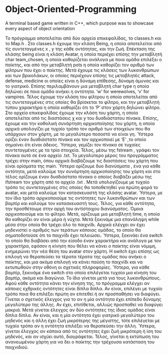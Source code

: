 # Object-Oriented-Programming
A terminal based game written in C++, which purpose was to showcase every aspect of object orientation


Το πρόγραμμα αποτελείται από δύο αρχεία επικεφαλίδας, το classes.h και το
Map.h . Στο classes.h έχουμε την κλάση Being, η οποία αποτελείται από τίς συντεταγμένες x , y της κάθε οντότητας, και την ζωή. Επέκταση της κλάσης
being είναι η κλάση Avatar, η οποία περιέχει επίσης την μεταβλητή char team_chosen, η οποία καθορίζεται ανάλογα με ποια ομάδα επιλέξει ο παίκτης, και από την μεταβλητή pots η οποία καθορίζει τον αριθμό των φίλτρων που έχει ο παίκτης. Μετά έχουμε τις κλάσεις των λυκανθρώπων και των βρικολάκων, οι οποίες περιέχουν επίσης τις μεταβλητές attack, defense, medicine oι οποίες είναι η δύναμη επίθεσης, δύναμη άμυνας και το γιατρικό. Επίσης περιλαμβάνουν μια μεταβλητή char type η οποία δηλώνει σε ποια ομάδα ανήκει η οντότητα. ‘w’ for werewolves, ‘v’ for vampires. Τέλος έχουμε την κλάση του φίλτρου η οποία αποτελείται από τις συντεταγμένες στις οποίες θα βρίσκεται το φίλτρο, και την μεταβλητή τύπου χαρακτήρα η οποία καθορίζει ότι το ‘P’ στον χάρτη δηλώνει φίλτρο.
Στο αρχείο επικεφαλίδας έχουμε την κλάση του χάρτη, η οποία αποτελείται από τις διαστάσεις χ και y του δυσδιάστατου πίνακα. Επίσης, έχουμε και την καθολική συνάρτηση αρχικοποίησης του χάρτη, η οποία αρχικά υπολογίζει με τυχαίο τρόπο τον αριθμό των στοιχείων που θα υπάρχουν στον χάρτη, με το μεγαλύτερο ποσοστό να είναι γη. Ύστερα ορίζει έναν δυσδιάστατο πίνακα και τον αρχικοποιεί με ‘E’ ,το οποίο σημαίνει ότι είναι άδειος. Ύστερα, γεμίζει τον πίνακα σε τυχαίες συντεταγμένες με τα τρία στοιχεία. Τέλος, μέσω της fstream , γράφει τον πίνακα αυτό σε ένα αρχείο .txt.
Το μεγαλύτερο μέρος του προγράμματος τρέχει στην main, όπου αρχικά διαβάζουμε τις διαστάσεις του χάρτη που είναι ορίσματα της main. Ύστερα ορίζουμε δυο διανύσματα , ένα για κάθε οντότητα, μετά καλούμε την συνάρτηση αρχικοποίησης του χάρτη και στο τέλος ορίζουμε έναν δυσδιάστατο πίνακα ο οποίος διαβάζει μέσω της ifstream τον χάρτη από το αρχείο .txt . Μετά υπολογίζουμε με τυχαίο τρόπο τις συντεταγμένες στις οποίες θα τοποθετηθεί για πρώτη φορά το avatar, και μετά καλούμε τον κατασκευαστή της κλάσης avatar. Ύστερα, με τον ίδιο τρόπο αρχικοποιούμε τις οντότητες των λυκανθρώπων και των βαμπίρ και καλούμε τον κατασκευαστή τους. Τέλος, για κάθε οντότητα, την προσθέτουμε στην αρχή του αντίστοιχου διανύσματος.
Όμοια αρχικοποιούμε και το φίλτρο.
Μετά, ορίζουμε μια μεταβλητή time, η οποία θα καθορίζει αν είναι μέρα ή νύχτα.
Μετά ξεκινάμε μια επανάληψη while μέσα στην οποία θα τρέχει όλο το παιχνίδι.
Αρχικά ελέγχει αν έχει μηδενιστεί ο αριθμός των τεράτων κάποιας ομάδας, το οποίο θα σηματοδοτούσε ότι το παιχνίδι έχει τελειώσει.
Ύστερα, ξεκινάει ένα switch το οποίο θα διαβάσει από την είσοδο έναν χαρακτήρα και ανάλογα με τον χαρακτήρα, εφόσον η κίνηση που θέλει να κάνει ο παίκτης είναι νόμιμη, ενημερώνει την νέα θέση του avatar στον χάρτη.
Η switch έχει επίσης ως επιλογή να θεραπεύσει τα τέρατα τέρατα της ομάδας που ανήκει ο παίκτης, και μια ακόμα επιλογή να κάνει παύση το παιχνίδι και να εκτυπωθούν στην οθόνη οι σχετικές πληροφορίες.
Ύστερα, για κάθε βαμπίρ, ξεκινάμε ένα switch στο οποίο επιλέγεται τυχαία μια κίνηση του βαμπίρ, ακόμα και διαγώνια.
Το ίδιο γίνεται μετά για τους λυκανθρώπους.
Αφού κάθε οντότητα κάνει την κίνηση της, το πρόγραμμα ελέγχει αν κάποιες εχθρικές οντότητες είναι δίπλα δίπλα. Αν είναι, επιλέγει με τυχαίο τρόπο ποια θα επιλέξει πρώτη αν επιτεθεί ή αν προσπαθήσει να διαφύγει. Γίνεται ο σχετικός έλεγχος για το αν η μία οντότητα έχει επίπεδο δύναμης μεγαλύτερο της άλλης. Αν έχει, επιτίθεται, αλλιώς προσπαθεί να διαφύγει μακριά.
Μετά γίνεται έλεγχος αν δύο οντότητες της ίδιας ομάδας είναι δίπλα δίπλα.
Αν είναι, και η μία οντότητα έχει γιατρικό μεγαλύτερο του μηδενός και η άλλη έχει ζωή μικρότερης της μέγιστης, τότε επιλέγεται με τυχαίο τρόπο αν η οντότητα επιλέξει να θεραπεύσει την άλλη.
Ύστερα, γίνεται έλεγχος αν κάποια από τις οντότητες έχει ζωή μικρότερη ή ίση του μηδενός, και αν ισχύει αυτό, διαγράφεται.
Τέλος, γίνεται η εκτύπωση του ανανεωμένου χάρτη για να δει ο παίκτης την τρέχουσα κατάσταση του παιχνιδιού.
